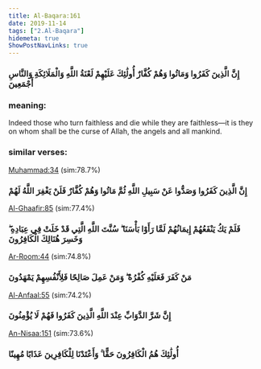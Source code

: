 ```yaml
---
title: Al-Baqara:161
date: 2019-11-14
tags: ["2.Al-Baqara"]
hidemeta: true 
ShowPostNavLinks: true 
---
```

### إِنَّ الَّذِينَ كَفَرُوا وَمَاتُوا وَهُمْ كُفَّارٌ أُولَٰئِكَ عَلَيْهِمْ لَعْنَةُ اللَّهِ وَالْمَلَائِكَةِ وَالنَّاسِ أَجْمَعِينَ
### meaning: 
Indeed those who turn faithless and die while they are faithless—it is they on whom shall be the curse of Allah, the angels and all mankind.
### similar verses: 

[Muhammad:34](/47/34) (sim:78.7%)

### إِنَّ الَّذِينَ كَفَرُوا وَصَدُّوا عَنْ سَبِيلِ اللَّهِ ثُمَّ مَاتُوا وَهُمْ كُفَّارٌ فَلَنْ يَغْفِرَ اللَّهُ لَهُمْ

[Al-Ghaafir:85](/40/85) (sim:77.4%)

### فَلَمْ يَكُ يَنْفَعُهُمْ إِيمَانُهُمْ لَمَّا رَأَوْا بَأْسَنَا ۖ سُنَّتَ اللَّهِ الَّتِي قَدْ خَلَتْ فِي عِبَادِهِ ۖ وَخَسِرَ هُنَالِكَ الْكَافِرُونَ

[Ar-Room:44](/30/44) (sim:74.8%)

### مَنْ كَفَرَ فَعَلَيْهِ كُفْرُهُ ۖ وَمَنْ عَمِلَ صَالِحًا فَلِأَنْفُسِهِمْ يَمْهَدُونَ

[Al-Anfaal:55](/8/55) (sim:74.2%)

### إِنَّ شَرَّ الدَّوَابِّ عِنْدَ اللَّهِ الَّذِينَ كَفَرُوا فَهُمْ لَا يُؤْمِنُونَ

[An-Nisaa:151](/4/151) (sim:73.6%)

### أُولَٰئِكَ هُمُ الْكَافِرُونَ حَقًّا ۚ وَأَعْتَدْنَا لِلْكَافِرِينَ عَذَابًا مُهِينًا
